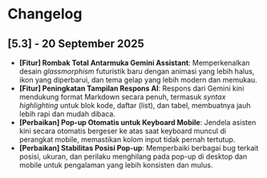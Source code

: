 # Changelog

## [5.3] - 20 September 2025

- **[Fitur] Rombak Total Antarmuka Gemini Assistant**: Memperkenalkan desain *glassmorphism* futuristik baru dengan animasi yang lebih halus, ikon yang diperbarui, dan tema gelap yang lebih modern dan memukau.
- **[Fitur] Peningkatan Tampilan Respons AI**: Respons dari Gemini kini mendukung format Markdown secara penuh, termasuk *syntax highlighting* untuk blok kode, daftar (list), dan tabel, membuatnya jauh lebih rapi dan mudah dibaca.
- **[Perbaikan] Pop-up Otomatis untuk Keyboard Mobile**: Jendela asisten kini secara otomatis bergeser ke atas saat keyboard muncul di perangkat mobile, memastikan kolom input tidak pernah tertutup.
- **[Perbaikan] Stabilitas Posisi Pop-up**: Memperbaiki berbagai bug terkait posisi, ukuran, dan perilaku menghilang pada pop-up di desktop dan mobile untuk pengalaman yang lebih konsisten dan mulus.
